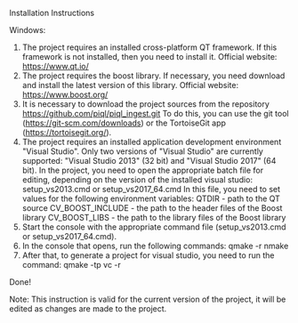 Installation Instructions

Windows:
1. The project requires an installed cross-platform QT framework. 
   If this framework is not installed, then you need to install it. 
   Official website: https://www.qt.io/
2. The project requires the boost library. 
   If necessary, you need download and install the latest version of this library. 
   Official website: https://www.boost.org/
3. It is necessary to download the project sources from the repository 
   https://github.com/piql/piql_ingest.git
   To do this, you can use the git tool (https://git-scm.com/downloads) 
   or the TortoiseGit app (https://tortoisegit.org/).
4. The project requires an installed application development environment "Visual Studio".
   Only two versions of "Visual Studio" are currently supported: 
   "Visual Studio 2013" (32 bit) and "Visual Studio 2017" (64 bit).
   In the project, you need to open the appropriate batch file for editing, 
   depending on the version of the installed visual studio: setup_vs2013.cmd or setup_vs2017_64.cmd
   In this file, you need to set values for the following environment variables:
   QTDIR - path to the QT source
   CV_BOOST_INCLUDE - the path to the header files of the Boost library
   CV_BOOST_LIBS - the path to the library files of the Boost library
5. Start the console with the appropriate command file (setup_vs2013.cmd or setup_vs2017_64.cmd).
6. In the console that opens, run the following commands:
   qmake -r
   nmake
7. After that, to generate a project for visual studio, you need to run the command:
   qmake -tp vc -r

Done!

Note: This instruction is valid for the current version of the project, 
      it will be edited as changes are made to the project.